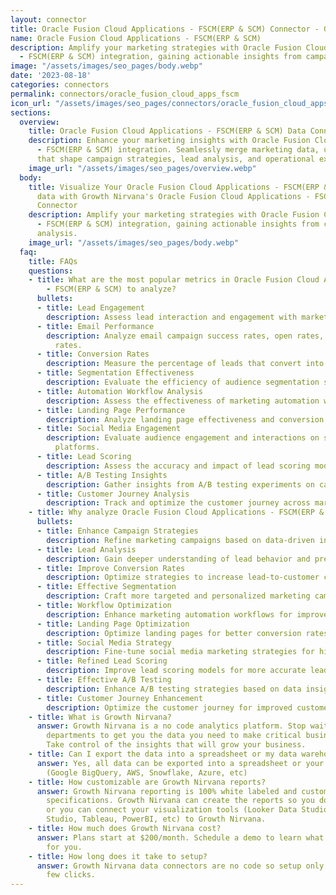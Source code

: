 ```yaml
---
layout: connector
title: Oracle Fusion Cloud Applications - FSCM(ERP & SCM) Connector - Growth Nirvana
name: Oracle Fusion Cloud Applications - FSCM(ERP & SCM)
description: Amplify your marketing strategies with Oracle Fusion Cloud Applications
  - FSCM(ERP & SCM) integration, gaining actionable insights from campaign data analysis.
image: "/assets/images/seo_pages/body.webp"
date: '2023-08-18'
categories: connectors
permalink: connectors/oracle_fusion_cloud_apps_fscm
icon_url: "/assets/images/seo_pages/connectors/oracle_fusion_cloud_apps_fscm"
sections:
  overview:
    title: Oracle Fusion Cloud Applications - FSCM(ERP & SCM) Data Connector
    description: Enhance your marketing insights with Oracle Fusion Cloud Applications
      - FSCM(ERP & SCM) integration. Seamlessly merge marketing data, unlocking insights
      that shape campaign strategies, lead analysis, and operational excellence.
    image_url: "/assets/images/seo_pages/overview.webp"
  body:
    title: Visualize Your Oracle Fusion Cloud Applications - FSCM(ERP & SCM) channel
      data with Growth Nirvana's Oracle Fusion Cloud Applications - FSCM(ERP & SCM)
      Connector
    description: Amplify your marketing strategies with Oracle Fusion Cloud Applications
      - FSCM(ERP & SCM) integration, gaining actionable insights from campaign data
      analysis.
    image_url: "/assets/images/seo_pages/body.webp"
  faq:
    title: FAQs
    questions:
    - title: What are the most popular metrics in Oracle Fusion Cloud Applications
        - FSCM(ERP & SCM) to analyze?
      bullets:
      - title: Lead Engagement
        description: Assess lead interaction and engagement with marketing materials.
      - title: Email Performance
        description: Analyze email campaign success rates, open rates, and click-through
          rates.
      - title: Conversion Rates
        description: Measure the percentage of leads that convert into customers.
      - title: Segmentation Effectiveness
        description: Evaluate the efficiency of audience segmentation strategies.
      - title: Automation Workflow Analysis
        description: Assess the effectiveness of marketing automation workflows.
      - title: Landing Page Performance
        description: Analyze landing page effectiveness and conversion rates.
      - title: Social Media Engagement
        description: Evaluate audience engagement and interactions on social media
          platforms.
      - title: Lead Scoring
        description: Assess the accuracy and impact of lead scoring models.
      - title: A/B Testing Insights
        description: Gather insights from A/B testing experiments on campaigns.
      - title: Customer Journey Analysis
        description: Track and optimize the customer journey across marketing touchpoints.
    - title: Why analyze Oracle Fusion Cloud Applications - FSCM(ERP & SCM)?
      bullets:
      - title: Enhance Campaign Strategies
        description: Refine marketing campaigns based on data-driven insights.
      - title: Lead Analysis
        description: Gain deeper understanding of lead behavior and preferences.
      - title: Improve Conversion Rates
        description: Optimize strategies to increase lead-to-customer conversion rates.
      - title: Effective Segmentation
        description: Craft more targeted and personalized marketing campaigns.
      - title: Workflow Optimization
        description: Enhance marketing automation workflows for improved results.
      - title: Landing Page Optimization
        description: Optimize landing pages for better conversion rates.
      - title: Social Media Strategy
        description: Fine-tune social media marketing strategies for higher engagement.
      - title: Refined Lead Scoring
        description: Improve lead scoring models for more accurate lead prioritization.
      - title: Effective A/B Testing
        description: Enhance A/B testing strategies based on data insights.
      - title: Customer Journey Enhancement
        description: Optimize the customer journey for improved customer experiences.
    - title: What is Growth Nirvana?
      answer: Growth Nirvana is a no code analytics platform. Stop waiting for other
        departments to get you the data you need to make critical business decisions.
        Take control of the insights that will grow your business.
    - title: Can I export the data into a spreadsheet or my data warehouse?
      answer: Yes, all data can be exported into a spreadsheet or your data warehouse
        (Google BigQuery, AWS, Snowflake, Azure, etc)
    - title: How customizable are Growth Nirvana reports?
      answer: Growth Nirvana reporting is 100% white labeled and customized to your
        specifications. Growth Nirvana can create the reports so you don’t have to
        or you can connect your visualization tools (Looker Data Studio/Google Data
        Studio, Tableau, PowerBI, etc) to Growth Nirvana.
    - title: How much does Growth Nirvana cost?
      answer: Plans start at $200/month. Schedule a demo to learn what plan is best
        for you.
    - title: How long does it take to setup?
      answer: Growth Nirvana data connectors are no code so setup only requires a
        few clicks.
---
```

